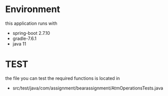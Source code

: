 # Environment <br>

this application runs with
- spring-boot 2.7.10
- gradle-7.6.1
- java 11

  
# TEST <br>
the file you can test the required functions is located in 
- src/test/java/com/assignment/bearassignment/AtmOperationsTests.java

